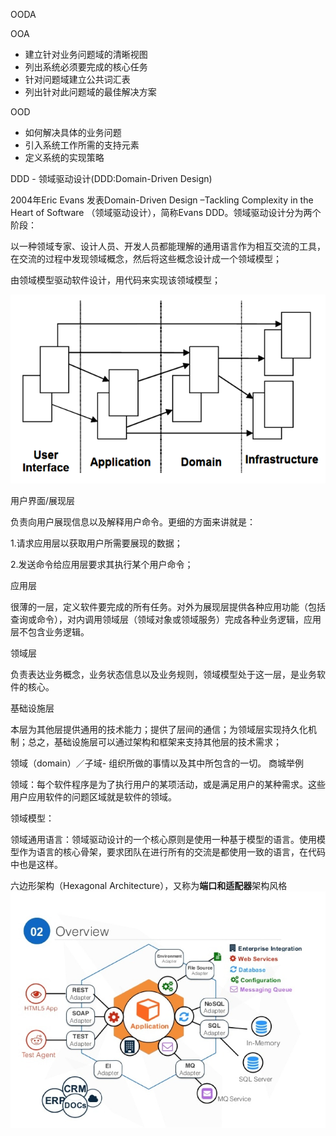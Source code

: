 OODA

OOA

* 建立针对业务问题域的清晰视图
* 列出系统必须要完成的核心任务
* 针对问题域建立公共词汇表
* 列出针对此问题域的最佳解决方案

OOD

* 如何解决具体的业务问题
* 引入系统工作所需的支持元素
* 定义系统的实现策略

DDD - 领域驱动设计\(DDD:Domain-Driven Design\)

2004年Eric Evans 发表Domain-Driven Design –Tackling Complexity in the Heart of Software （领域驱动设计），简称Evans DDD。领域驱动设计分为两个阶段：

  
以一种领域专家、设计人员、开发人员都能理解的通用语言作为相互交流的工具，在交流的过程中发现领域概念，然后将这些概念设计成一个领域模型；

由领域模型驱动软件设计，用代码来实现该领域模型；

![](/assets/ddd.png)

用户界面/展现层

负责向用户展现信息以及解释用户命令。更细的方面来讲就是：

1.请求应用层以获取用户所需要展现的数据；

2.发送命令给应用层要求其执行某个用户命令；

应用层

很薄的一层，定义软件要完成的所有任务。对外为展现层提供各种应用功能（包括查询或命令），对内调用领域层（领域对象或领域服务）完成各种业务逻辑，应用层不包含业务逻辑。

领域层

负责表达业务概念，业务状态信息以及业务规则，领域模型处于这一层，是业务软件的核心。

基础设施层

本层为其他层提供通用的技术能力；提供了层间的通信；为领域层实现持久化机制；总之，基础设施层可以通过架构和框架来支持其他层的技术需求；

领域（domain）／子域- 组织所做的事情以及其中所包含的一切。 商城举例

领域：每个软件程序是为了执行用户的某项活动，或是满足用户的某种需求。这些用户应用软件的问题区域就是软件的领域。

领域模型：

领域通用语言：领域驱动设计的一个核心原则是使用一种基于模型的语言。使用模型作为语言的核心骨架，要求团队在进行所有的交流是都使用一致的语言，在代码中也是这样。

六边形架构（Hexagonal Architecture），又称为**端口和适配器**架构风格![](/assets/hexagonal-architecture.png)

